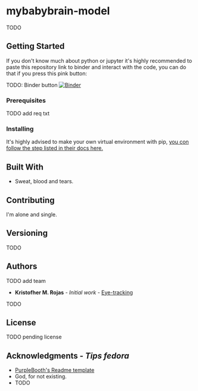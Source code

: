 # mybabybrain-model

TODO

## Getting Started

If you don't know much about python or jupyter it's highly recommended to paste this repository link 
to binder and interact with the code, you can do that if you press this pink button:

TODO: Binder button
[![Binder](https://mybinder.org/badge.svg)](https://mybinder.org/v2/gh/harrisonford/AkoriSalienceNotebooks/master)

### Prerequisites

TODO add req txt

### Installing

It's highly advised to make your own virtual environment with pip, [you con follow the step listed in
their docs here.](https://packaging.python.org/guides/installing-using-pip-and-virtualenv/)


## Built With

* Sweat, blood and tears.

## Contributing

I'm alone and single.

## Versioning

TODO

## Authors

TODO add team
* **Kristofher M. Rojas** - *Initial work* - [Eye-tracking](https://github.com/harrisonford)

TODO

## License

TODO pending license

## Acknowledgments - *Tips fedora*
* [PurpleBooth's Readme template](https://gist.github.com/PurpleBooth/109311bb0361f32d87a2)
* God, for not existing.
* TODO
